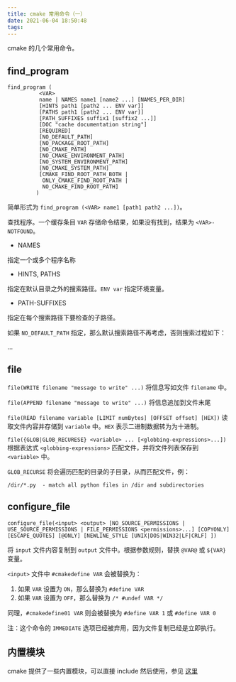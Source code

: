 ```yaml
---
title: cmake 常用命令（一）
date: 2021-06-04 18:50:48
tags:
---
```


cmake 的几个常用命令。
<!-- more -->

## find_program
```
find_program (
          <VAR>
          name | NAMES name1 [name2 ...] [NAMES_PER_DIR]
          [HINTS path1 [path2 ... ENV var]]
          [PATHS path1 [path2 ... ENV var]]
          [PATH_SUFFIXES suffix1 [suffix2 ...]]
          [DOC "cache documentation string"]
          [REQUIRED]
          [NO_DEFAULT_PATH]
          [NO_PACKAGE_ROOT_PATH]
          [NO_CMAKE_PATH]
          [NO_CMAKE_ENVIRONMENT_PATH]
          [NO_SYSTEM_ENVIRONMENT_PATH]
          [NO_CMAKE_SYSTEM_PATH]
          [CMAKE_FIND_ROOT_PATH_BOTH |
           ONLY_CMAKE_FIND_ROOT_PATH |
           NO_CMAKE_FIND_ROOT_PATH]
         )
```
简单形式为 `find_program (<VAR> name1 [path1 path2 ...])`。

查找程序。一个缓存条目 `VAR` 存储命令结果，如果没有找到，结果为 `<VAR>-NOTFOUND`。
- NAMES

指定一个或多个程序名称

- HINTS, PATHS

指定在默认目录之外的搜索路径。`ENV var` 指定环境变量。

- PATH-SUFFIXES

指定在每个搜索路径下要检查的子路径。

如果 `NO_DEFAULT_PATH` 指定，那么默认搜索路径不再考虑，否则搜索过程如下：

...

## file
`file(WRITE filename "message to write" ...)`
将信息写如文件 `filename` 中。

`file(APPEND filename "message to write" ...)`
将信息追加到文件末尾

`file(READ filename variable [LIMIT numBytes] [OFFSET offset] [HEX])`
读取文件内容并存储到 `variable` 中。`HEX` 表示二进制数据转为为十进制。

`file({GLOB|GLOB_RECURESE} <variable> ... [<globbing-expressions>...])`
根据表达式 `<globbing-expressions>` 匹配文件，并将文件列表保存到 `<variable>` 中。

`GLOB_RECURSE` 将会遍历匹配的目录的子目录，从而匹配文件，例：
```
/dir/*.py  - match all python files in /dir and subdirectories
```

## configure_file
`configure_file(<input> <output>
               [NO_SOURCE_PERMISSIONS | USE_SOURCE_PERMISSIONS |
                FILE_PERMISSIONS <permissions>...]
               [COPYONLY] [ESCAPE_QUOTES] [@ONLY]
               [NEWLINE_STYLE [UNIX|DOS|WIN32|LF|CRLF] ])`

将 `input` 文件内容复制到 `output` 文件中。根据参数规则，替换 `@VAR@` 或 `${VAR}` 变量。

`<input>` 文件中 `#cmakedefine VAR` 会被替换为：
1. 如果 `VAR` 设置为 `ON`，那么替换为 `#define VAR`
2. 如果 `VAR` 设置为 `OFF`，那么替换为 `/* #undef VAR */`

同理，`#cmakedefine01 VAR` 则会被替换为 `#define VAR 1` 或 `#define VAR 0`

注：这个命令的 `IMMEDIATE` 选项已经被弃用，因为文件复制已经是立即执行。


## 内置模块
cmake 提供了一些内置模块，可以直接 include 然后使用，参见 [这里](https://cmake.org/cmake/help/latest/manual/cmake-modules.7.html)




